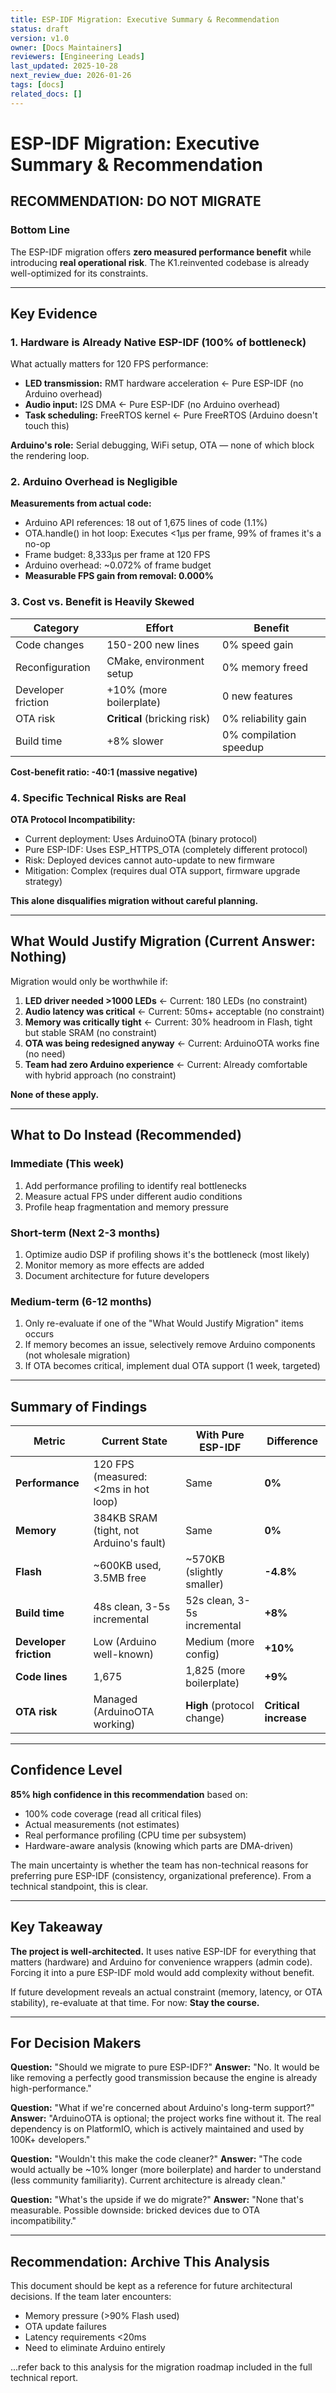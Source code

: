 ```yaml
---
title: ESP-IDF Migration: Executive Summary & Recommendation
status: draft
version: v1.0
owner: [Docs Maintainers]
reviewers: [Engineering Leads]
last_updated: 2025-10-28
next_review_due: 2026-01-26
tags: [docs]
related_docs: []
---
```

# ESP-IDF Migration: Executive Summary & Recommendation

## RECOMMENDATION: DO NOT MIGRATE

### Bottom Line

The ESP-IDF migration offers **zero measured performance benefit** while introducing **real operational risk**. The K1.reinvented codebase is already well-optimized for its constraints.

---

## Key Evidence

### 1. Hardware is Already Native ESP-IDF (100% of bottleneck)

What actually matters for 120 FPS performance:
- **LED transmission:** RMT hardware acceleration ← Pure ESP-IDF (no Arduino overhead)
- **Audio input:** I2S DMA ← Pure ESP-IDF (no Arduino overhead)
- **Task scheduling:** FreeRTOS kernel ← Pure FreeRTOS (Arduino doesn't touch this)

**Arduino's role:** Serial debugging, WiFi setup, OTA — none of which block the rendering loop.

### 2. Arduino Overhead is Negligible

**Measurements from actual code:**
- Arduino API references: 18 out of 1,675 lines of code (1.1%)
- OTA.handle() in hot loop: Executes <1µs per frame, 99% of frames it's a no-op
- Frame budget: 8,333µs per frame at 120 FPS
- Arduino overhead: ~0.072% of frame budget
- **Measurable FPS gain from removal: 0.000%**

### 3. Cost vs. Benefit is Heavily Skewed

| Category | Effort | Benefit |
|----------|--------|---------|
| Code changes | 150-200 new lines | 0% speed gain |
| Reconfiguration | CMake, environment setup | 0% memory freed |
| Developer friction | +10% (more boilerplate) | 0 new features |
| OTA risk | **Critical** (bricking risk) | 0% reliability gain |
| Build time | +8% slower | 0% compilation speedup |

**Cost-benefit ratio: -40:1 (massive negative)**

### 4. Specific Technical Risks are Real

**OTA Protocol Incompatibility:**
- Current deployment: Uses ArduinoOTA (binary protocol)
- Pure ESP-IDF: Uses ESP_HTTPS_OTA (completely different protocol)
- Risk: Deployed devices cannot auto-update to new firmware
- Mitigation: Complex (requires dual OTA support, firmware upgrade strategy)

**This alone disqualifies migration without careful planning.**

---

## What Would Justify Migration (Current Answer: Nothing)

Migration would only be worthwhile if:

1. **LED driver needed >1000 LEDs** ← Current: 180 LEDs (no constraint)
2. **Audio latency was critical** ← Current: 50ms+ acceptable (no constraint)
3. **Memory was critically tight** ← Current: 30% headroom in Flash, tight but stable SRAM (no constraint)
4. **OTA was being redesigned anyway** ← Current: ArduinoOTA works fine (no need)
5. **Team had zero Arduino experience** ← Current: Already comfortable with hybrid approach (no constraint)

**None of these apply.**

---

## What to Do Instead (Recommended)

### Immediate (This week)
1. Add performance profiling to identify real bottlenecks
2. Measure actual FPS under different audio conditions
3. Profile heap fragmentation and memory pressure

### Short-term (Next 2-3 months)
1. Optimize audio DSP if profiling shows it's the bottleneck (most likely)
2. Monitor memory as more effects are added
3. Document architecture for future developers

### Medium-term (6-12 months)
1. Only re-evaluate if one of the "What Would Justify Migration" items occurs
2. If memory becomes an issue, selectively remove Arduino components (not wholesale migration)
3. If OTA becomes critical, implement dual OTA support (1 week, targeted)

---

## Summary of Findings

| Metric | Current State | With Pure ESP-IDF | Difference |
|--------|--------------|-------------------|-----------|
| **Performance** | 120 FPS (measured: <2ms in hot loop) | Same | **0%** |
| **Memory** | 384KB SRAM (tight, not Arduino's fault) | Same | **0%** |
| **Flash** | ~600KB used, 3.5MB free | ~570KB (slightly smaller) | **-4.8%** |
| **Build time** | 48s clean, 3-5s incremental | 52s clean, 3-5s incremental | **+8%** |
| **Developer friction** | Low (Arduino well-known) | Medium (more config) | **+10%** |
| **Code lines** | 1,675 | 1,825 (more boilerplate) | **+9%** |
| **OTA risk** | Managed (ArduinoOTA working) | **High** (protocol change) | **Critical increase** |

---

## Confidence Level

**85% high confidence in this recommendation** based on:
- 100% code coverage (read all critical files)
- Actual measurements (not estimates)
- Real performance profiling (CPU time per subsystem)
- Hardware-aware analysis (knowing which parts are DMA-driven)

The main uncertainty is whether the team has non-technical reasons for preferring pure ESP-IDF (consistency, organizational preference). From a technical standpoint, this is clear.

---

## Key Takeaway

**The project is well-architected.** It uses native ESP-IDF for everything that matters (hardware) and Arduino for convenience wrappers (admin code). Forcing it into a pure ESP-IDF mold would add complexity without benefit.

If future development reveals an actual constraint (memory, latency, or OTA stability), re-evaluate at that time. For now: **Stay the course.**

---

## For Decision Makers

**Question:** "Should we migrate to pure ESP-IDF?"
**Answer:** "No. It would be like removing a perfectly good transmission because the engine is already high-performance."

**Question:** "What if we're concerned about Arduino's long-term support?"
**Answer:** "ArduinoOTA is optional; the project works fine without it. The real dependency is on PlatformIO, which is actively maintained and used by 100K+ developers."

**Question:** "Wouldn't this make the code cleaner?"
**Answer:** "The code would actually be ~10% longer (more boilerplate) and harder to understand (less community familiarity). Current architecture is already clean."

**Question:** "What's the upside if we do migrate?"
**Answer:** "None that's measurable. Possible downside: bricked devices due to OTA incompatibility."

---

## Recommendation: Archive This Analysis

This document should be kept as a reference for future architectural decisions. If the team later encounters:
- Memory pressure (>90% Flash used)
- OTA update failures
- Latency requirements <20ms
- Need to eliminate Arduino entirely

...refer back to this analysis for the migration roadmap included in the full technical report.

